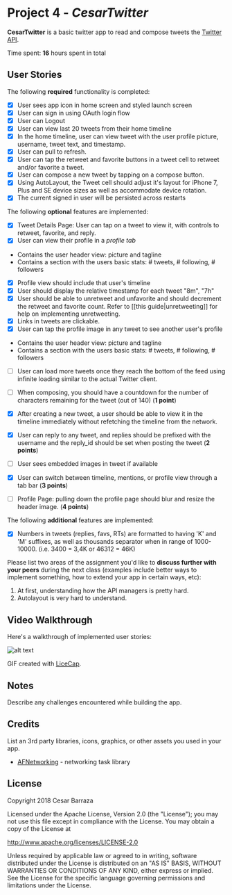 # Project 4 - *CesarTwitter*

**CesarTwitter** is a basic twitter app to read and compose tweets the [Twitter API](https://apps.twitter.com/).

Time spent: **16** hours spent in total

## User Stories

The following **required** functionality is completed:

- [X] User sees app icon in home screen and styled launch screen
- [X] User can sign in using OAuth login flow
- [X] User can Logout
- [X] User can view last 20 tweets from their home timeline
- [X] In the home timeline, user can view tweet with the user profile picture, username, tweet text, and timestamp.
- [X] User can pull to refresh.
- [X] User can tap the retweet and favorite buttons in a tweet cell to retweet and/or favorite a tweet.
- [X] User can compose a new tweet by tapping on a compose button.
- [X] Using AutoLayout, the Tweet cell should adjust it's layout for iPhone 7, Plus and SE device sizes as well as accommodate device rotation.
- [X] The current signed in user will be persisted across restarts

The following **optional** features are implemented:

- [X] Tweet Details Page: User can tap on a tweet to view it, with controls to retweet, favorite, and reply.
- [X] User can view their profile in a *profile tab*
- Contains the user header view: picture and tagline
- Contains a section with the users basic stats: # tweets, # following, # followers
- [X] Profile view should include that user's timeline
- [X] User should display the relative timestamp for each tweet "8m", "7h"
- [X] User should be able to unretweet and unfavorite and should decrement the retweet and favorite count. Refer to [[this guide|unretweeting]] for help on implementing unretweeting.
- [X] Links in tweets are clickable.
- [X] User can tap the profile image in any tweet to see another user's profile
- Contains the user header view: picture and tagline
- Contains a section with the users basic stats: # tweets, # following, # followers
- [ ] User can load more tweets once they reach the bottom of the feed using infinite loading similar to the actual Twitter client.
- [ ] When composing, you should have a countdown for the number of characters remaining for the tweet (out of 140) (**1 point**)
- [X] After creating a new tweet, a user should be able to view it in the timeline immediately without refetching the timeline from the network.
- [X] User can reply to any tweet, and replies should be prefixed with the username and the reply_id should be set when posting the tweet (**2 points**)
- [ ] User sees embedded images in tweet if available 
- [X] User can switch between timeline, mentions, or profile view through a tab bar (**3 points**)
- [ ] Profile Page: pulling down the profile page should blur and resize the header image. (**4 points**)


The following **additional** features are implemented:

- [X] Numbers in tweets (replies, favs, RTs) are formatted to having 'K' and 'M' suffixes, as well as thousands separator when in range of 1000-10000. (i.e. 3400 = 3,4K or 46312 = 46K)

Please list two areas of the assignment you'd like to **discuss further with your peers** during the next class (examples include better ways to implement something, how to extend your app in certain ways, etc):

1. At first, understanding how the API managers is pretty hard.
2. Autolayout is very hard to understand.

## Video Walkthrough

Here's a walkthrough of implemented user stories:

![alt text](https://github.com/cbarrazaa1/CesarTwitter/blob/master/twitter%20final.gif "Logo Title Text 1")

GIF created with [LiceCap](http://www.cockos.com/licecap/).

## Notes

Describe any challenges encountered while building the app.

## Credits

List an 3rd party libraries, icons, graphics, or other assets you used in your app.

- [AFNetworking](https://github.com/AFNetworking/AFNetworking) - networking task library

## License

Copyright 2018 Cesar Barraza

Licensed under the Apache License, Version 2.0 (the "License");
you may not use this file except in compliance with the License.
You may obtain a copy of the License at

http://www.apache.org/licenses/LICENSE-2.0

Unless required by applicable law or agreed to in writing, software
distributed under the License is distributed on an "AS IS" BASIS,
WITHOUT WARRANTIES OR CONDITIONS OF ANY KIND, either express or implied.
See the License for the specific language governing permissions and
limitations under the License.

